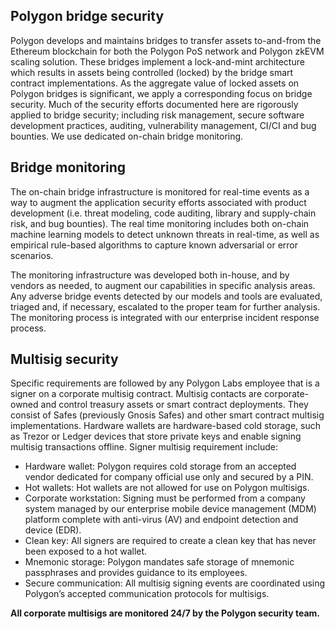 ## Polygon bridge security

Polygon develops and maintains bridges to transfer assets to-and-from the Ethereum blockchain for both the Polygon PoS network and Polygon zkEVM scaling solution. These bridges implement a lock-and-mint architecture which results in assets being controlled (locked) by the bridge smart contract implementations. As the aggregate value of locked assets on Polygon bridges is significant, we apply a corresponding focus on bridge security. Much of the security efforts documented here are rigorously applied to bridge security; including risk management, secure software development practices, auditing, vulnerability management, CI/CI and bug bounties. We use dedicated on-chain bridge monitoring.

## Bridge monitoring

The on-chain bridge infrastructure is monitored for real-time events as a way to augment the application security efforts associated with product development (i.e. threat modeling, code auditing, library and supply-chain risk, and bug bounties). The real time monitoring includes both on-chain machine learning models to detect unknown threats in real-time, as well as empirical rule-based algorithms to capture known adversarial or error scenarios. 

The monitoring infrastructure was developed both in-house, and by vendors as needed, to augment our capabilities in specific analysis areas. Any adverse bridge events detected by our models and tools are evaluated, triaged and, if necessary, escalated to the proper team for further analysis. The monitoring process is integrated with our enterprise incident response process.

## Multisig security

Specific requirements are followed by any Polygon Labs employee that is a signer on a corporate multisig contract. Multisig contacts are corporate-owned and control treasury assets or smart contract deployments. They consist of Safes (previously Gnosis Safes) and other smart contract multisig implementations. Hardware wallets are hardware-based cold storage, such as Trezor or Ledger devices that store private keys and enable signing multisig transactions offline. Signer multisig requirement include:

- Hardware wallet: Polygon requires cold storage from an accepted vendor dedicated for company official use only and secured by a PIN.
- Hot wallets: Hot wallets are not allowed for use on Polygon multisigs.
- Corporate workstation: Signing must be performed from a company system  managed by  our enterprise mobile device management (MDM) platform  complete with anti-virus (AV) and endpoint detection and device (EDR).
- Clean key: All signers are required to create a clean key that has never been exposed to a hot wallet.
- Mnemonic storage: Polygon mandates safe storage of mnemonic passphrases and provides guidance to its employees.
- Secure communication: All multisig signing events are coordinated using Polygon’s accepted communication protocols for multisigs.

**All corporate multisigs are monitored 24/7 by the Polygon security team.**

